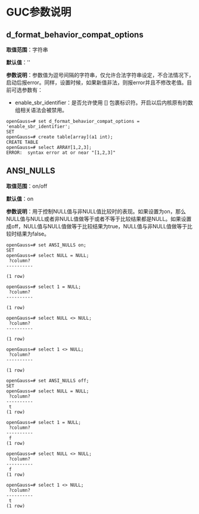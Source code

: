 # GUC参数说明

## d\_format\_behavior\_compat\_options<a name="section203671436822"></a>

**取值范围**：字符串

**默认值**：''

**参数说明**：参数值为逗号间隔的字符串，仅允许合法字符串设定，不合法情况下，启动后报error。同样，设置时候，如果新值非法，则报error并且不修改老值。目前可选参数有：

-   enable_sbr_identifier：是否允许使用 [] 包裹标识符。开启以后内核原有的数组相关语法会被禁用。
```
openGauss=# set d_format_behavior_compat_options = 'enable_sbr_identifier';
SET
openGauss=# create table[array](a1 int);
CREATE TABLE
openGauss=# select ARRAY[1,2,3];
ERROR:  syntax error at or near "[1,2,3]"
```

## ANSI_NULLS<a name="section203671436823"></a>

**取值范围**：on/off

**默认值**：on

**参数说明**：用于控制NULL值与非NULL值比较时的表现。如果设置为on，那么NULL值与NULL或者非NULL值做等于或者不等于比较结果都是NULL。如果设置成off，NULL值与NULL值做等于比较结果为true，NULL值与非NULL值做等于比较时结果为false。

```
openGauss=# set ANSI_NULLS on;
SET
openGauss=# select NULL = NULL;
 ?column?
----------

(1 row)

openGauss=# select 1 = NULL;
 ?column?
----------

(1 row)

openGauss=# select NULL <> NULL;
 ?column?
----------

(1 row)

openGauss=# select 1 <> NULL;
 ?column?
----------

(1 row)

openGauss=# set ANSI_NULLS off;
SET
openGauss=# select NULL = NULL;
 ?column?
----------
 t
(1 row)

openGauss=# select 1 = NULL;
 ?column?
----------
 f
(1 row)

openGauss=# select NULL <> NULL;
 ?column?
----------
 f
(1 row)

openGauss=# select 1 <> NULL;
 ?column?
----------
 t
(1 row)
```

